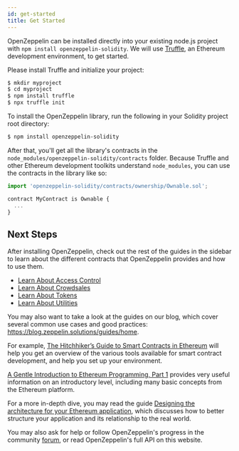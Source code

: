 ```yaml
---
id: get-started
title: Get Started
---
```


OpenZeppelin can be installed directly into your existing node.js project with `npm install openzeppelin-solidity`. We will use [Truffle](https://github.com/trufflesuite/truffle), an Ethereum development environment, to get started.

Please install Truffle and initialize your project:

```sh
$ mkdir myproject
$ cd myproject
$ npm install truffle
$ npx truffle init
```

To install the OpenZeppelin library, run the following in your Solidity project root directory:
```sh
$ npm install openzeppelin-solidity
```

After that, you'll get all the library's contracts in the `node_modules/openzeppelin-solidity/contracts` folder. Because Truffle and other Ethereum development toolkits understand `node_modules`, you can use the contracts in the library like so:

```js
import 'openzeppelin-solidity/contracts/ownership/Ownable.sol';

contract MyContract is Ownable {
  ...
}
```

## Next Steps

After installing OpenZeppelin, check out the rest of the guides in the sidebar to learn about the different contracts that OpenZeppelin provides and how to use them.

- [Learn About Access Control](access-control)
- [Learn About Crowdsales](crowdsales)
- [Learn About Tokens](tokens)
- [Learn About Utilities](utilities)

You may also want to take a look at the guides on our blog, which cover several common use cases and good practices: https://blog.zeppelin.solutions/guides/home.

For example, [The Hitchhiker’s Guide to Smart Contracts in Ethereum](https://blog.zeppelin.solutions/the-hitchhikers-guide-to-smart-contracts-in-ethereum-848f08001f05) will help you get an overview of the various tools available for smart contract development, and help you set up your environment.

[A Gentle Introduction to Ethereum Programming, Part 1](https://blog.zeppelin.solutions/a-gentle-introduction-to-ethereum-programming-part-1-783cc7796094) provides very useful information on an introductory level, including many basic concepts from the Ethereum platform.

For a more in-depth dive, you may read the guide [Designing the architecture for your Ethereum application](https://blog.zeppelin.solutions/designing-the-architecture-for-your-ethereum-application-9cec086f8317), which discusses how to better structure your application and its relationship to the real world.

You may also ask for help or follow OpenZeppelin's progress in the community [forum](https://forum.zeppelin.solutions), or read OpenZeppelin's full API on this website.
